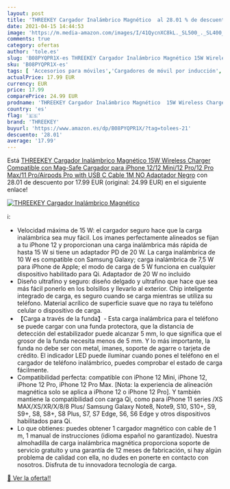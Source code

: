 ```yaml
---
layout: post
title: 'THREEKEY Cargador Inalámbrico Magnético  al 28.01 % de descuento'
date: 2021-04-15 14:44:53
image: 'https://m.media-amazon.com/images/I/41QycnXC8kL._SL500_._SL400_.jpg'
comments: true
category: ofertas
author: 'tole.es'
slug: 'B08PYQPR1X-es THREEKEY Cargador Inalámbrico Magnético 15W Wireless...'
sku: 'B08PYQPR1X-es'
tags: [ 'Accesorios para móviles','Cargadores de móvil por inducción','Cargadores para móviles','Comunicación móvil y accesorios','Electrónica','iphone','threekey', ]
actualPrice: 17.99 EUR
currency: EUR
price: 17.99
comparePrice: 24.99 EUR
prodname: 'THREEKEY Cargador Inalámbrico Magnético  15W Wireless Charger Compatible con Mag-Safe Cargador para iPhone 12/12 Mini/12 Pro/12 Pro Max/11 Pro/Airpods Pro with USB C Cable 1M   NO Adaptador   Negro'
country: 'es'
flag: '🇪🇸'
brand: 'THREEKEY'
buyurl: 'https://www.amazon.es/dp/B08PYQPR1X/?tag=tolees-21'
descuento: '28.01'
average: '17.99'
---
```


Está [THREEKEY Cargador Inalámbrico Magnético  15W Wireless Charger Compatible con Mag-Safe Cargador para iPhone 12/12 Mini/12 Pro/12 Pro Max/11 Pro/Airpods Pro with USB C Cable 1M   NO Adaptador   Negro](https://www.amazon.es/dp/B08PYQPR1X/?tag=tolees-21) con 28.01 de descuento por 17.99 EUR (original: 24.99 EUR) en el siguiente enlace!

[![THREEKEY Cargador Inalámbrico Magnético ](https://m.media-amazon.com/images/I/41QycnXC8kL._SL500_._SL400_.jpg)](https://www.amazon.es/dp/B08PYQPR1X/?tag=tolees-21)

ℹ️:

- Velocidad máxima de 15 W: el cargador seguro hace que la carga inalámbrica sea muy fácil. Los imanes perfectamente alineados se fijan a tu iPhone 12 y proporcionan una carga inalámbrica más rápida de hasta 15 W si tiene un adaptador PD de 20 W. La carga inalámbrica de 10 W es compatible con Samsung Galaxy; carga inalámbrica de 7,5 W para iPhone de Apple; el modo de carga de 5 W funciona en cualquier dispositivo habilitado para Qi. Adaptador de 20 W no incluido
- Diseño ultrafino y seguro: diseño delgado y ultrafino que hace que sea más fácil ponerlo en los bolsillos y llevarlo al exterior. Chip inteligente integrado de carga, es seguro cuando se carga mientras se utiliza su teléfono. Material acrílico de superficie suave que no raya tu teléfono celular o dispositivo de carga.
- 【Carga a través de la funda】- Esta carga inalámbrica para el teléfono se puede cargar con una funda protectora, que la distancia de detección del estabilizador puede alcanzar 5 mm, lo que significa que el grosor de la funda necesita menos de 5 mm. Y lo más importante, la funda no debe ser con metal, imanes, soporte de agarre o tarjeta de crédito. El indicador LED puede iluminar cuando pones el teléfono en el cargador de teléfono inalámbrico, puedes comprobar el estado de carga fácilmente.
- Compatibilidad perfecta: compatible con iPhone 12 Mini, iPhone 12, iPhone 12 Pro, iPhone 12 Pro Max. [Nota: la experiencia de alineación magnética solo se aplica a iPhone 12 o iPhone 12 Pro]. Y también mantiene la compatibilidad con carga Qi, como para iPhone 11 series /XS MAX/XS/XR/X/8/8 Plus/ Samsung Galaxy Note8, Note9, S10, S10+, S9, S9+, S8, S8+, S8 Plus, S7, S7 Edge, S6, S6 Edge y otros dispositivos habilitados para Qi.
- Lo que obtienes: puedes obtener 1 cargador magnético con cable de 1 m, 1 manual de instrucciones (idioma español no garantizado). Nuestra almohadilla de carga inalámbrica magnética proporciona soporte de servicio gratuito y una garantía de 12 meses de fabricación, si hay algún problema de calidad con ella, no dudes en ponerte en contacto con nosotros. Disfruta de tu innovadora tecnología de carga.

[🛒 Ver la oferta!!](https://www.amazon.es/dp/B08PYQPR1X/?tag=tolees-21)
